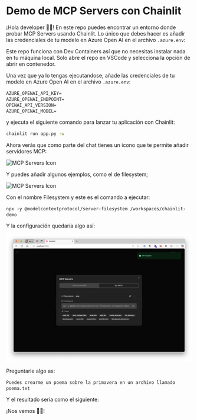 # Demo de MCP Servers con Chainlit

¡Hola developer 👋🏻! En este repo puedes encontrar un entorno donde probar MCP Servers usando Chainlit. Lo único que debes hacer es añadir las credenciales de tu modelo en Azure Open AI en el archivo `.azure.env`:

Este repo funciona con Dev Containers así que no necesitas instalar nada en tu máquina local. Solo abre el repo en VSCode y selecciona la opción de abrir en contenedor.

Una vez que ya lo tengas ejecutandose, añade las credenciales de tu modelo en Azure Open AI en el archivo `.azure.env`:

```
AZURE_OPENAI_API_KEY=
AZURE_OPENAI_ENDPOINT=
OPENAI_API_VERSION=
AZURE_OPENAI_MODEL=
```

y ejecuta el siguiente comando para lanzar tu aplicación con Chainlit:


```bash
chainlit run app.py -w
```

Ahora verás que como parte del chat tienes un icono que te permite añadir servidores MCP:

![MCP Servers Icon](images/Añadir%20MCP%20servers%20en%20Chainlit.png)

Y puedes añadir algunos ejemplos, como el de filesystem;

![MCP Servers Icon](images/Configuración%20del%20MCP%20Server%20Filesystem.png)

Con el nombre Filesystem y este es el comando a ejecutar:

````
npx -y @modelcontextprotocol/server-filesystem /workspaces/chainlit-demo
````

Y la configuración quedaría algo así:

![MCP Servers Icon](images/MCP%20Server%20conectado.png)

Preguntarle algo as:

```
Puedes crearme un poema sobre la primavera en un archivo llamado poema.txt
```

Y el resultado sería como el siguiente:

¡Nos vemos 👋🏻!
